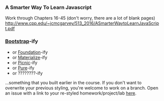 ### A Smarter Way To Learn Javascript

Work through Chapters 16-45 (don't worry, there are a lot of blank pages)
http://www.cpp.edu/~jcmcgarvey/513_2016/ASmarterWaytoLearnJavaScript.pdf

### [Bootstrap](http://getbootstrap.com/)-ify

- or [Foundation](http://foundation.zurb.com)-ify
- or [Materialize](http://materializecss.com)-ify
- or [Picnic](http://picniccss.com)-ify
- or [Pure](http://purecss.io/)-ify
- or ????????-ify

...something that you built earlier in the course. If you don't want to overwrite your previous styling, you're welcome to work on a branch. Open an issue with a link to your re-styled homework/project/lab [here](https://github.com/ga-dc/bootstrap-ify).
